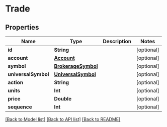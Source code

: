 # Trade

## Properties
Name | Type | Description | Notes
------------ | ------------- | ------------- | -------------
**id** | **String** |  | [optional] 
**account** | [**Account**](Account.md) |  | [optional] 
**symbol** | [**BrokerageSymbol**](BrokerageSymbol.md) |  | [optional] 
**universalSymbol** | [**UniversalSymbol**](UniversalSymbol.md) |  | [optional] 
**action** | **String** |  | [optional] 
**units** | **Int** |  | [optional] 
**price** | **Double** |  | [optional] 
**sequence** | **Int** |  | [optional] 

[[Back to Model list]](../README.md#models) [[Back to API list]](../README.md#api-endpoints) [[Back to README]](../README.md)


